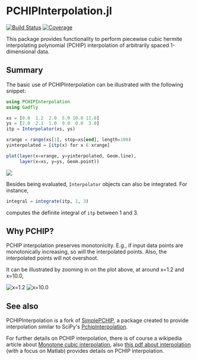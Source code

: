 # PCHIPInterpolation.jl

[![Build Status](https://github.com/gerlero/PCHIPInterpolation.jl/workflows/CI/badge.svg)](https://github.com/gerlero/PCHIPInterpolation.jl/actions)
[![Coverage](https://codecov.io/gh/gerlero/PCHIPInterpolation.jl/branch/master/graph/badge.svg)](https://codecov.io/gh/gerlero/PCHIPInterpolation.jl)

This package provides functionality to perform piecewise cubic hermite interpolating polynomial (PCHIP)
interpolation of arbitrarily spaced 1-dimensional data.


## Summary
The basic use of PCHIPInterpolation can be illustrated with the following snippet:
```jl
using PCHIPInterpolation
using Gadfly

xs = [0.0  1.2  2.0  5.0 10.0 11.0]
ys = [2.0  2.1  1.0  0.0  0.0  3.0]
itp = Interpolator(xs, ys)

xrange = range(xs[1], stop=xs[end], length=100)
yinterpolated = [itp(x) for x ∈ xrange]

plot(layer(x=xrange, y=yinterpolated, Geom.line),
     layer(x=xs, y=ys, Geom.point))
```

![](https://cloud.githubusercontent.com/assets/154866/23104112/e94d7eda-f6c7-11e6-9108-888555ed8d6a.png)

Besides being evaluated, `Interpolator` objects can also be integrated. For instance,
```jl
integral = integrate(itp, 1, 3)
```
computes the definite integral of `itp` between 1 and 3.

## Why PCHIP?
PCHIP interpolation preserves monotonicity.
E.g., if input data points are monotonically increasing, so will the interpolated points.
Also, the interpolated points will not overshoot.

It can be illustrated by zooming in on the plot above, at around x=1.2 and x=10.0,

![x=1.2](https://cloud.githubusercontent.com/assets/154866/23104705/51a5ea66-f6d3-11e6-816f-4f16057428d3.png)
![x=10.0](https://cloud.githubusercontent.com/assets/154866/23104707/577107fa-f6d3-11e6-8832-c25b9a033ba3.png)


## See also

PCHIPInterpolation is a fork of [SimplePCHIP](https://github.com/slabanja/SimplePCHIP), a package created to provide interpolation similar to SciPy's
[PchipInterpolation](https://docs.scipy.org/doc/scipy/reference/generated/scipy.interpolate.PchipInterpolator.html).

For further details on PCHIP interpolation, there is of course a wikipedia article about [Monotone cubic interpolation](https://en.wikipedia.org/wiki/Monotone_cubic_interpolation), also [this pdf about interpolation](https://www.mathworks.com/content/dam/mathworks/mathworks-dot-com/moler/interp.pdf) (with a focus on Matlab) provides details on PCHIP interpolation.
